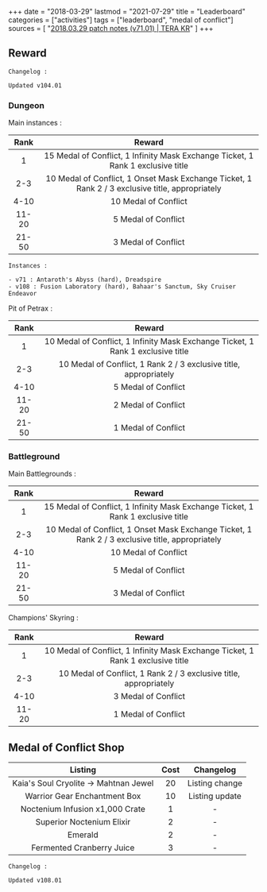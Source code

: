 +++
date = "2018-03-29"
lastmod = "2021-07-29"
title = "Leaderboard"
categories = ["activities"]
tags = ["leaderboard", "medal of conflict"]
sources = [
  "[2018.03.29 patch notes (v71.01) | TERA KR](/en/patch/2018/v71-01)"
]
+++

## Reward

```
Changelog :

Updated v104.01
```

### Dungeon

Main instances :

| Rank | Reward |
| :-: | :-: |
| 1 | 15 Medal of Conflict, 1 Infinity Mask Exchange Ticket, 1 Rank 1 exclusive title |
| 2-3 | 10 Medal of Conflict, 1 Onset Mask Exchange Ticket, 1 Rank 2 / 3 exclusive title, appropriately |
| 4-10 | 10 Medal of Conflict |
| 11-20 | 5 Medal of Conflict |
| 21-50 | 3 Medal of Conflict |

```
Instances :

- v71 : Antaroth's Abyss (hard), Dreadspire
- v108 : Fusion Laboratory (hard), Bahaar's Sanctum, Sky Cruiser Endeavor
```

Pit of Petrax :

| Rank | Reward |
| :-: | :-: |
| 1 | 10 Medal of Conflict, 1 Infinity Mask Exchange Ticket, 1 Rank 1 exclusive title |
| 2-3 | 10 Medal of Conflict, 1 Rank 2 / 3 exclusive title, appropriately |
| 4-10 | 5 Medal of Conflict |
| 11-20 | 2 Medal of Conflict |
| 21-50 | 1 Medal of Conflict |

### Battleground

Main Battlegrounds :

| Rank | Reward |
| :-: | :-: |
| 1 | 15 Medal of Conflict, 1 Infinity Mask Exchange Ticket, 1 Rank 1 exclusive title |
| 2-3 | 10 Medal of Conflict, 1 Onset Mask Exchange Ticket, 1 Rank 2 / 3 exclusive title, appropriately |
| 4-10 | 10 Medal of Conflict |
| 11-20 | 5 Medal of Conflict |
| 21-50 | 3 Medal of Conflict |

Champions' Skyring :

| Rank | Reward |
| :-: | :-: |
| 1 | 10 Medal of Conflict, 1 Infinity Mask Exchange Ticket, 1 Rank 1 exclusive title |
| 2-3 | 10 Medal of Conflict, 1 Rank 2 / 3 exclusive title, appropriately |
| 4-10 | 3 Medal of Conflict |
| 11-20 | 1 Medal of Conflict |

## Medal of Conflict Shop

| Listing | Cost | Changelog |
| :-: | :-: | :-: |
| Kaia's Soul Cryolite -> Mahtnan Jewel | 20 | Listing change |
| Warrior Gear Enchantment Box | 10 | Listing update |
| Noctenium Infusion x1,000 Crate | 1 | - |
| Superior Noctenium Elixir | 2 | - |
| Emerald | 2 | - |
| Fermented Cranberry Juice | 3 | - |

```
Changelog :

Updated v108.01
```